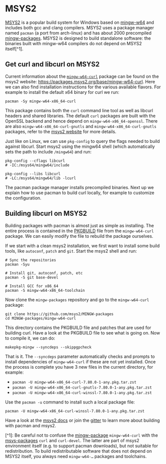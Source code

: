 # MSYS2

[MSYS2](https://www.msys2.org/) is a popular build system for Windows based on [mingw-w64](https://www.mingw-w64.org/) and includes both gcc and clang compilers. MSYS2 uses a package manager named `pacman` (a port from arch-linux) and has about 2000 precompiled [mingw-packages](https://github.com/msys2/MINGW-packages). MSYS2 is designed to build standalone software: the binaries built with mingw-w64 compilers do not depend on MSYS2 itself\[^1].

## Get curl and libcurl on MSYS2

Current information about the [`mingw-w64-curl`](https://github.com/msys2/MINGW-packages/blob/master/mingw-w64-curl/PKGBUILD) package can be found on the msys2 website: https://packages.msys2.org/base/mingw-w64-curl. Here we can also find installation instructions for the various available flavors. For example to install the default x64 binary for curl we run:

    pacman -Sy mingw-w64-x86_64-curl

This package contains both the `curl` command line tool as well as libcurl headers and shared libraries. The default `curl` packages are built with the OpenSSL backend and hence depend on `mingw-w64-x86_64-openssl`. There are also `mingw-w64-x86_64-curl-gnutls` and `mingw-w64-x86_64-curl-gnutls` packages, refer to the [msys2 website](https://packages.msys2.org/base/mingw-w64-curl) for more details.

Just like on Linux, we can use `pkg-config` to query the flags needed to build against libcurl. Start msys2 using the mingw64 shell (which automatically sets the path to include `/mingw64`) and run:

    pkg-config --cflags libcurl
    # -IC:/msys64/mingw64/include

    pkg-config --libs libcurl
    # -LC:/msys64/mingw64/lib -lcurl

The pacman package manager installs precompiled binaries. Next up we explain
how to use pacman to build curl locally, for example to customize the
configuration.

## Building libcurl on MSYS2

Building packages with pacman is almost just as simple as installing. The entire process is contained in the [PKGBUILD](https://github.com/msys2/MINGW-packages/blob/master/mingw-w64-curl/PKGBUILD) file from the `mingw-w64-curl` package. We can easily modify the file to rebuild the package ourselves.

If we start with a clean msys2 installation, we first want to install some build tools, like `autoconf`, `patch` and `git`. Start the msys2 shell and run:

    # Sync the repositories
    pacman -Syu

    # Install git, autoconf, patch, etc
    pacman -S git base-devel

    # Install GCC for x86_64
    pacman -S mingw-w64-x86_64-toolchain

Now clone the `mingw-packages` repository and go to the `mingw-w64-curl` package:

    git clone https://github.com/msys2/MINGW-packages
    cd MINGW-packages/mingw-w64-curl

This directory contains the PKGBUILD file and patches that are used for
building curl. Have a look at the PKGBUILD file to see what is going on. Now
to compile it, we can do:

    makepkg-mingw --syncdeps --skippgpcheck

That is it. The `--syncdeps` parameter automatically checks and prompts to
install dependencies of `mingw-w64-curl` if these are not yet installed. Once
the process is complete you have 3 new files in the current directory, for
example:

* `pacman -U mingw-w64-x86_64-curl-7.80.0-1-any.pkg.tar.zst`
* `pacman -U mingw-w64-x86_64-curl-gnutls-7.80.0-1-any.pkg.tar.zst`
* `pacman -U mingw-w64-x86_64-curl-winssl-7.80.0-1-any.pkg.tar.zst`

Use the `pacman -u` command to install such a local package file:

    pacman -U mingw-w64-x86_64-curl-winssl-7.80.0-1-any.pkg.tar.zst

Have a look at the [msys2
docs](https://www.msys2.org/docs/package-management/) or join the
[gitter](https://gitter.im/msys2/msys2) to learn more about building with
pacman and msys2.

\[^1]: Be careful not to confuse the [mingw-package](https://github.com/msys2/MINGW-packages) `mingw-w64-curl` with the [msys-packages](https://github.com/msys2/MSYS2-packages) `curl` and `curl-devel`. The latter are part of msys2 environment itself (e.g. to support pacman downloads), but not suitable for redistribution. To build redistributable software that does not depend on MSYS2 itself, you always need `mingw-w64-…` packages and toolchains.
